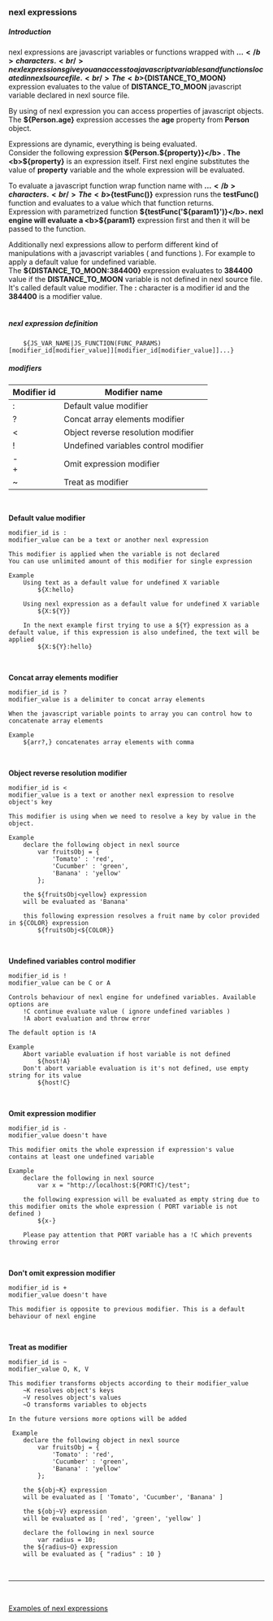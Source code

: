 ### nexl expressions

##### Introduction

nexl expressions are javascript variables or functions wrapped with <b>${...}</b> characters.<br/>
nexl expressions give you an access to a javascript variables and functions located in nexl source file.<br/> 
The <b>${DISTANCE_TO_MOON}</b> expression evaluates to the value of <b>DISTANCE_TO_MOON</b> javascript variable declared in nexl source file.

By using of nexl expression you can access properties of javascript objects.<br/>
The <b>${Person.age}</b> expression accesses the <b>age</b> property from <b>Person</b> object.<br/>

Expressions are dynamic, everything is being evaluated.<br/>
Consider the following expression <b>${Person.${property}}</b> . The <b>${property}</b> is an expression itself. First nexl engine substitutes the value of <b>property</b> variable and the whole expression will be evaluated.<br/> 

To evaluate a javascript function wrap function name with <b>${...}</b> characters.<br/>
The <b>${testFunc()}</b> expression runs the <b>testFunc()</b> function and evaluates to a value which that function returns.<br/>
Expression with parametrized function <b>${testFunc('${param1}')}</b>. nexl engine will evaluate a <b>${param1}</b> expression first and then it will be passed to the function.

Additionally nexl expressions allow to perform different kind of manipulations with a javascript variables ( and functions ). For example to apply a default value for undefined variable.<br/>
The <b>${DISTANCE_TO_MOON:384400}</b> expression evaluates to <b>384400</b> value if the <b>DISTANCE_TO_MOON</b> variable is not defined in nexl source file.<br/> 
It's called default value modifier.
The <b>:</b> character is a modifier id and the <b>384400</b> is a modifier value.<br/>
<br/>

##### nexl expression definition

        ${JS_VAR_NAME|JS_FUNCTION(FUNC_PARAMS)[modifier_id[modifier_value]][modifier_id[modifier_value]]...}


##### modifiers
| Modifier id | Modifier name
| --- | --- |
| : | Default value modifier |
| ? | Concat array elements modifier |
| < | Object reverse resolution modifier |
| ! | Undefined variables control modifier |
| -<br/>+ | Omit expression modifier |
| ~ | Treat as modifier |

<br />




**Default value modifier**

    modifier_id is :
    modifier_value can be a text or another nexl expression

    This modifier is applied when the variable is not declared
    You can use unlimited amount of this modifier for single expression
    
    Example
        Using text as a default value for undefined X variable
            ${X:hello}
        
        Using nexl expression as a default value for undefined X variable
            ${X:${Y}}
        
        In the next example first trying to use a ${Y} expression as a default value, if this expression is also undefined, the text will be applied
            ${X:${Y}:hello}
        

<br/>

**Concat array elements modifier**

    modifier_id is ?
    modifier_value is a delimiter to concat array elements
     
    When the javascript variable points to array you can control how to concatenate array elements
    
    Example
        ${arr?,} concatenates array elements with comma


<br/>

**Object reverse resolution modifier**

    modifier_id is <
    modifier_value is a text or another nexl expression to resolve object's key
    
    This modifier is using when we need to resolve a key by value in the object.
     
    Example
        declare the following object in nexl source
            var fruitsObj = { 
                'Tomato' : 'red',
                'Cucumber' : 'green',        
                'Banana' : 'yellow' 
            };
            
        the ${fruitsObj<yellow} expression 
        will be evaluated as 'Banana'
         
        this following expression resolves a fruit name by color provided in ${COLOR} expression
            ${fruitsObj<${COLOR}}
        

<br/>

**Undefined variables control modifier**

    modifier_id is !
    modifier_value can be C or A

    Controls behaviour of nexl engine for undefined variables. Available options are
        !C continue evaluate value ( ignore undefined variables )
        !A abort evaluation and throw error
        
    The default option is !A
    
    Example
        Abort variable evaluation if host variable is not defined
            ${host!A}
        Don't abort variable evaluation is it's not defined, use empty string for its value
            ${host!C}


<br/>

**Omit expression modifier**

    modifier_id is -
    modifier_value doesn't have
    
    This modifier omits the whole expression if expression's value contains at least one undefined variable
    
    Example
        declare the following in nexl source
            var x = "http://localhost:${PORT!C}/test";
        
        the following expression will be evaluated as empty string due to this modifier omits the whole expression ( PORT variable is not defined )
            ${x-} 
            
        Please pay attention that PORT variable has a !C which prevents throwing error

<br/>

**Don't omit expression modifier**

    modifier_id is +
    modifier_value doesn't have
    
    This modifier is opposite to previous modifier. This is a default behaviour of nexl engine 


<br/>

**Treat as modifier**

    modifier_id is ~
    modifier_value O, K, V
    
    This modifier transforms objects according to their modifier_value
        ~K resolves object's keys
        ~V resolves object's values
        ~O transforms variables to objects
    
    In the future versions more options will be added
     
     Example
        declare the following object in nexl source
            var fruitsObj = { 
                'Tomato' : 'red',
                'Cucumber' : 'green',        
                'Banana' : 'yellow' 
            };
        
        the ${obj~K} expression
        will be evaluated as [ 'Tomato', 'Cucumber', 'Banana' ]
        
        the ${obj~V} expression
        will be evaluated as [ 'red', 'green', 'yellow' ]
            
        declare the following in nexl source
            var radius = 10;
        the ${radius~O} expression
        will be evaluated as { "radius" : 10 }
             


<br/>

***
<br/>

[Examples of nexl expressions](examples-of-nexl-expressions.md)